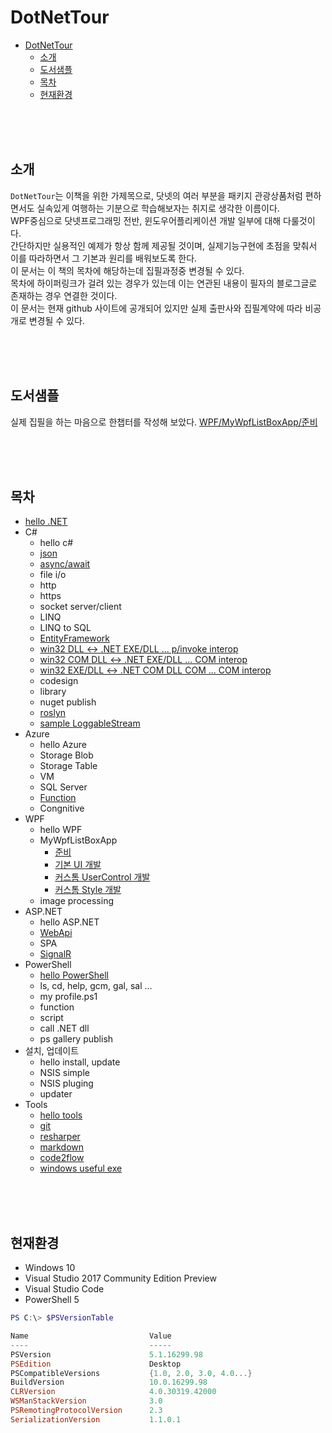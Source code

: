 # DotNetTour

<!-- TOC -->

- [DotNetTour](#dotnettour)
    - [소개](#%EC%86%8C%EA%B0%9C)
    - [도서샘플](#%EB%8F%84%EC%84%9C%EC%83%98%ED%94%8C)
    - [목차](#%EB%AA%A9%EC%B0%A8)
    - [현재환경](#%ED%98%84%EC%9E%AC%ED%99%98%EA%B2%BD)

<!-- /TOC -->

<br>
<br>
<br>

## 소개
`DotNetTour`는 이책을 위한 가제목으로, 닷넷의 여러 부분을 패키지 관광상품처럼 편하면서도 실속있게 여행하는 기분으로 학습해보자는 취지로 생각한 이름이다. <br>
WPF중심으로 닷넷프로그래밍 전반, 윈도우어플리케이션 개발 일부에 대해 다룰것이다. <br>
간단하지만 실용적인 예제가 항상 함께 제공될 것이며, 실제기능구현에 초점을 맞춰서 이를 따라하면서 그 기본과 원리를 배워보도록 한다. <br>
이 문서는 이 책의 목차에 해당하는데 집필과정중 변경될 수 있다. <br>
목차에 하이퍼링크가 걸려 있는 경우가 있는데 이는 연관된 내용이 필자의 블로그글로 존재하는 경우 연결한 것이다. <br>
이 문서는 현재 github 사이트에 공개되어 있지만 실제 출판사와 집필계약에 따라 비공개로 변경될 수 있다. <br>

<br>
<br>
<br>


## 도서샘플
실제 집필을 하는 마음으로 한챕터를 작성해 보았다.
[WPF/MyWpfListBoxApp/준비](/wpf/MyWpfListBoxApp/0-prepare/README.md)


<br>
<br>
<br>


## 목차
- [hello .NET](/hello-dot-net/README.md)
- C#
    - hello c#
    - [json](/cs-json/README.md)
    - [async/await](/cs-async-await/README.md)
    - file i/o
    - http
    - https
    - socket server/client
    - LINQ
    - LINQ to SQL
    - [EntityFramework](/cs-ef/README.md)
    - [win32 DLL <-> .NET EXE/DLL ... p/invoke interop](/cs-win32-pinvoke/README.md)
    - [win32 COM DLL <-> .NET EXE/DLL ... COM interop](/cs-win32-com-dot-net-interop/README.md)
    - [win32 EXE/DLL <-> .NET COM DLL COM ... COM interop](/cs-win32-dot-com-net-interop/README.md)
    - codesign
    - library
    - nuget publish
    - [roslyn](/cs-roslyn/README.md)
    - [sample LoggableStream](/cs-sample-loggablestream/README.md)
- Azure
    - hello Azure
    - Storage Blob
    - Storage Table
    - VM
    - SQL Server
    - [Function](/azure-function/README.md)
    - Congnitive
- WPF
    - hello WPF
    - MyWpfListBoxApp 
        - [준비](/wpf/MyWpfListBoxApp/0-prepare/README.md)
        - [기본 UI 개발](/wpf/MyWpfListBoxApp/1-basic-ui/README.md)
        - [커스톰 UserControl 개발](/wpf/MyWpfListBoxApp/2-custom-usercontrol/README.md)
        - [커스톰 Style 개발](/wpf/MyWpfListBoxApp/3-custom-style/README.md)
    - image processing
- ASP.NET
    - hello ASP.NET
    - [WebApi](/asp-net-web-api/README.md)
    - SPA
    - [SignalR](/asp-net-signalr/READMD.md)
- PowerShell
    - [hello PowerShell](/ps-hello-ps/README.md)
    - ls, cd, help, gcm, gal, sal ...
    - my profile.ps1
    - function
    - script
    - call .NET dll
    - ps gallery publish
- 설치, 업데이트
    - hello install, update
    - NSIS simple
    - NSIS pluging
    - updater
- Tools
    - [hello tools](/tools-hello-tools/README.md)
    - [git](/tools-git/README.md)
    - [resharper](/tools-resharper/README.md)
    - [markdown](/tools-md/README.md)
    - [code2flow](/tools-code2flow/README.md)
    - [windows useful exe](/tools-win-useful-exe/README.md)

<br>
<br>
<br>


## 현재환경
- Windows 10
- Visual Studio 2017 Community Edition Preview
- Visual Studio Code
- PowerShell 5

```powershell
PS C:\> $PSVersionTable

Name                           Value
----                           -----
PSVersion                      5.1.16299.98
PSEdition                      Desktop
PSCompatibleVersions           {1.0, 2.0, 3.0, 4.0...}
BuildVersion                   10.0.16299.98
CLRVersion                     4.0.30319.42000
WSManStackVersion              3.0
PSRemotingProtocolVersion      2.3
SerializationVersion           1.1.0.1
```
